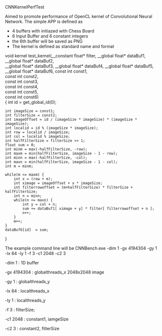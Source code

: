 
CNNKernelPerfTest

Aimed to promote performance of OpenCL kernel of  Convolutional Neural Network.  The simple APP is defined as 
 * 4 buffers with initiazed with Chess Board  
 * 6 Input Buffer and 6 constant integers
 * the 6th buffer will be saved as PNG 
 * The kernel is defined as standard name and format 
 
void kernel test_kernel(__constant float* filter,
						__global float* dataBuf1,
						__global float* dataBuf2,	
						__global float* dataBuf3,
						__global float* dataBuf4,
						__global float* dataBuf5,
						__global float* dataBuf6,
						const int const1,  
						const int const2,  
						const int const3,  
						const int const4,  
						const int const5,  
						const int const6)  
{
	int id = get_global_id(0);
	
	int imageSize = const1;
	int filterSize = const2;
	int imageOffset = id / (imageSize * imageSize) * (imageSize * imageSize);
	int localid = id % (imageSize * imageSize);
	int row = localid / imageSize;
	int col = localid % imageSize;
	int halfFilterSize = filterSize >> 1;
	float sum = 0;
	int minm = max(-halfFilterSize, -row);
	int maxm = min(halfFilterSize, imageSize - 1 - row);
	int minn = max(-halfFilterSize, -col);
	int maxn = min(halfFilterSize, imageSize - 1 - col);
	int m = minm;	
		
	while(m <= maxm) {
		int x = (row + m);
		int ximage = imageOffset + x * imageSize;
		int filterrowoffset = (m+halfFilterSize) * filterSize + halfFilterSize;
		int n = minn;
		while(n <= maxn) {
			int y = col + n;
			sum += dataBuf1[ ximage + y] * filter[ filterrowoffset + n ];
			n++;
		}
		m++;
	}
	dataBuf6[id]  = sum;
}

The example command line will be 
CNNBench.exe -dim 1 -gx 4194304 -gy 1 -lx 64 -ly 1  -f 3 -c1 2048 -c2 3 


-dim 1        :  1D buffer

-gx  4194304  :   globalthreads_x 2048x2048 image

-gy  1        :   globalthreads_y 

-lx  64       :   localthreads_x 

-ly  1        :   localthreads_y

-f  3         :   filterSize; 

-c1  2048     :    constant1,  iamgeSize

-c2  3        :    constant2,  fitlerSize



